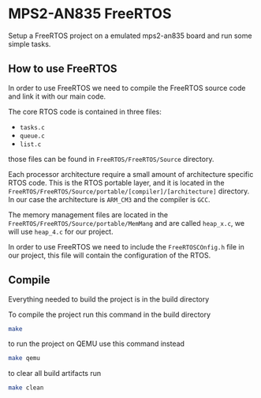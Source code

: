 # MPS2-AN835 FreeRTOS

Setup a FreeRTOS project on a emulated mps2-an835 board and run some simple tasks.

## How to use FreeRTOS

In order to use FreeRTOS we need to compile the FreeRTOS source code and link it with our main code.

The core RTOS code is contained in three files:
- `tasks.c`
- `queue.c`
- `list.c`

those files can be found in `FreeRTOS/FreeRTOS/Source` directory.

Each processor architecture require a small amount of architecture specific RTOS code. This is the RTOS portable layer, and it is located in the `FreeRTOS/FreeRTOS/Source/portable/[compiler]/[architecture]` directory. In our case the architecture is `ARM_CM3` and the compiler is `GCC`.

The memory management files are located in the `FreeRTOS/FreeRTOS/Source/portable/MemMang` and are called `heap_x.c`, we will use `heap_4.c` for our project.

In order to use FreeRTOS we need to include the `FreeRTOSCOnfig.h` file in our project, this file will contain the configuration of the RTOS.

## Compile

Everything needed to build the project is in the build directory

To compile the project run this command in the build directory 

```bash
make
```

to run the project on QEMU use this command instead

```bash
make qemu
```

to clear all build artifacts run

```bash
make clean
```